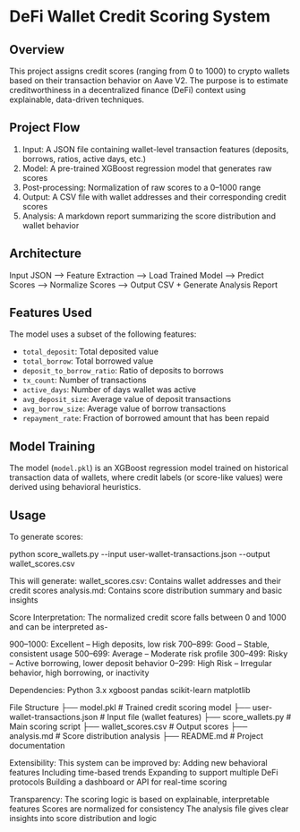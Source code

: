 # DeFi Wallet Credit Scoring System

## Overview

This project assigns credit scores (ranging from 0 to 1000) to crypto wallets based on their transaction behavior on Aave V2. The purpose is to estimate creditworthiness in a decentralized finance (DeFi) context using explainable, data-driven techniques.

## Project Flow

1. Input: A JSON file containing wallet-level transaction features (deposits, borrows, ratios, active days, etc.)
2. Model: A pre-trained XGBoost regression model that generates raw scores
3. Post-processing: Normalization of raw scores to a 0–1000 range
4. Output: A CSV file with wallet addresses and their corresponding credit scores
5. Analysis: A markdown report summarizing the score distribution and wallet behavior

## Architecture

Input JSON --> Feature Extraction --> Load Trained Model --> Predict Scores -->
Normalize Scores --> Output CSV + Generate Analysis Report


## Features Used

The model uses a subset of the following features:

- `total_deposit`: Total deposited value
- `total_borrow`: Total borrowed value
- `deposit_to_borrow_ratio`: Ratio of deposits to borrows
- `tx_count`: Number of transactions
- `active_days`: Number of days wallet was active
- `avg_deposit_size`: Average value of deposit transactions
- `avg_borrow_size`: Average value of borrow transactions
- `repayment_rate`: Fraction of borrowed amount that has been repaid

## Model Training

The model (`model.pkl`) is an XGBoost regression model trained on historical transaction data of wallets, where credit labels (or score-like values) were derived using behavioral heuristics. 

## Usage

To generate scores:

python score_wallets.py --input user-wallet-transactions.json --output wallet_scores.csv

This will generate:
wallet_scores.csv: Contains wallet addresses and their credit scores
analysis.md: Contains score distribution summary and basic insights

Score Interpretation:
The normalized credit score falls between 0 and 1000 and can be interpreted as-

900–1000: Excellent – High deposits, low risk
700–899: Good – Stable, consistent usage
500–699: Average – Moderate risk profile
300–499: Risky – Active borrowing, lower deposit behavior
0–299: High Risk – Irregular behavior, high borrowing, or inactivity

Dependencies:
Python 3.x
xgboost
pandas
scikit-learn
matplotlib 

File Structure
├── model.pkl                     # Trained credit scoring model
├── user-wallet-transactions.json  # Input file (wallet features)
├── score_wallets.py             # Main scoring script
├── wallet_scores.csv            # Output scores
├── analysis.md                  # Score distribution analysis
├── README.md                    # Project documentation

Extensibility:
This system can be improved by:
Adding new behavioral features
Including time-based trends
Expanding to support multiple DeFi protocols
Building a dashboard or API for real-time scoring

Transparency:
The scoring logic is based on explainable, interpretable features
Scores are normalized for consistency
The analysis file gives clear insights into score distribution and logic
